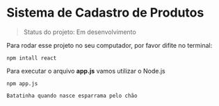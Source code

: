 # Sistema de Cadastro de Produtos

> Status do projeto: Em desenvolvimento

Para rodar esse projeto no seu computador, por favor difite no terminal: 

```
npm intall react
```

Para executar o arquivo **app.js** vamos utilizar o Node.js

```
npm app.js
```
```
Batatinha quando nasce esparrama pelo chão
```